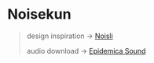 # Noisekun


> design inspiration   ->   [Noisli](https://www.noisli.com/)
>
> audio download       ->   [Epidemica Sound](https://www.epidemicsound.com/)
